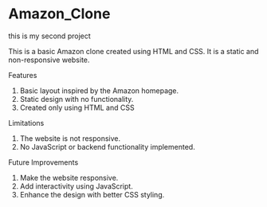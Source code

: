 # Amazon_Clone
this is my second project

This is a basic Amazon clone created using HTML and CSS. It is a static and non-responsive website.

Features
1) Basic layout inspired by the Amazon homepage.
2) Static design with no functionality.
3) Created only using HTML and CSS

Limitations
1) The website is not responsive.
2) No JavaScript or backend functionality implemented.

Future Improvements
1) Make the website responsive.
2) Add interactivity using JavaScript.
3) Enhance the design with better CSS styling.
